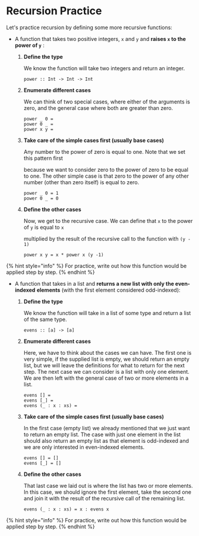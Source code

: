 # Recursion Practice

Let's practice recursion by defining some more recursive functions:

* A function that takes two positive integers, `x` and `y` and **raises `x` to the power of `y`** :
  1.  **Define the type**

      We know the function will take two integers and return an integer.

      ```
      power :: Int -> Int -> Int
      ```
  2.  **Enumerate different cases**

      We can think of two special cases, where either of the arguments is zero, and the general case where both are greater than zero.

      ```
      power _ 0 =
      power 0 _ = 
      power x y =
      ```
  3.  **Take care of the simple cases first (usually base cases)**

      Any number to the power of zero is equal to one. Note that we set this pattern first

      because we want to consider zero to the power of zero to be equal to one. The other simple case is that zero to the power of any other number (other than zero itself) is equal to zero.

      ```
      power _ 0 = 1
      power 0 _ = 0
      ```
  4.  **Define the other cases**

      Now, we get to the recursive case. We can define that `x` to the power of `y` is equal to `x`

      multiplied by the result of the recursive call to the function with `(y - 1)`

      ```
      power x y = x * power x (y -1)
      ```

{% hint style="info" %}
For practice, write out how this function would be applied step by step. &#x20;
{% endhint %}

* A function that takes in a list and **returns a new list with only the even-indexed** **elements** (with the first element considered odd-indexed):
  1.  **Define the type**

      We know the function will take in a list of some type and return a list of the same type.

      ```
      evens :: [a] -> [a]
      ```
  2.  **Enumerate different cases**

      Here, we have to think about the cases we can have. The first one is very simple, if the supplied list is empty, we should return an empty list, but we will leave the definitions for what to return for the next step. The next case we can consider is a list with only one element. We are then left with the general case of two or more elements in a list.

      ```
      evens [] = 
      evens [_] = 
      evens (_ : x : xs) = 
      ```
  3.  **Take care of the simple cases first (usually base cases)**

      In the first case (empty list) we already mentioned that we just want to return an empty list. The case with just one element in the list should also return an empty list as that element is odd-indexed and we are only interested in even-indexed elements.

      ```
      evens [] = []
      evens [_] = []
      ```
  4.  **Define the other cases**

      That last case we laid out is where the list has two or more elements. In this case, we should ignore the first element, take the second one and join it with the result of the recursive call of the remaining list.

      ```
      evens (_ : x : xs) = x : evens x
      ```

{% hint style="info" %}
For practice, write out how this function would be applied step by step. &#x20;
{% endhint %}

